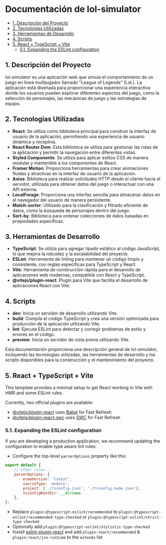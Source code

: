 # Documentación de lol-simulator

<!-- TOC tocDepth:2..3 chapterDepth:2..6 -->

-   [1. Descripción del Proyecto](#1-descripción-del-proyecto)
-   [2. Tecnologías Utilizadas](#2-tecnologías-utilizadas)
-   [3. Herramientas de Desarrollo](#3-herramientas-de-desarrollo)
-   [4. Scripts](#4-scripts)
-   [5. React + TypeScript + Vite](#5-react-typescript-vite)
    -   [5.1. Expanding the ESLint configuration](#51-expanding-the-eslint-configuration)

<!-- /TOC -->

## 1. Descripción del Proyecto

lol-simulator es una aplicación web que simula el comportamiento de un juego en línea multijugador llamado "League of Legends" (LoL). La aplicación está diseñada para proporcionar una experiencia interactiva donde los usuarios pueden explorar diferentes aspectos del juego, como la selección de personajes, las mecánicas de juego y las estrategias de equipo.

## 2. Tecnologías Utilizadas

-   **React**: Se utiliza como biblioteca principal para construir la interfaz de usuario de la aplicación, permitiendo una experiencia de usuario dinámica y receptiva.
-   **React Router Dom**: Esta biblioteca se utiliza para gestionar las rutas de la aplicación y permitir la navegación entre diferentes vistas.
-   **Styled Components**: Se utiliza para aplicar estilos CSS de manera modular y mantenible a los componentes de React.
-   **Framer Motion**: Proporciona herramientas para crear animaciones fluidas y atractivas en la interfaz de usuario de la aplicación.
-   **Axios**: Biblioteca para realizar solicitudes HTTP desde el cliente hacia el servidor, utilizada para obtener datos del juego o interactuar con una API externa.
-   **LocalForage**: Proporciona una interfaz sencilla para almacenar datos en el navegador del usuario de manera persistente.
-   **Match-sorter**: Utilizado para la clasificación y filtrado eficiente de datos, como la búsqueda de personajes dentro del juego.
-   **Sort-by**: Biblioteca para ordenar colecciones de datos basadas en propiedades específicas.

## 3. Herramientas de Desarrollo

-   **TypeScript**: Se utiliza para agregar tipado estático al código JavaScript, lo que mejora la robustez y la escalabilidad del proyecto.
-   **ESLint**: Herramienta de linting para mantener un código limpio y consistente, con reglas específicas para TypeScript y React.
-   **Vite**: Herramienta de construcción rápida para el desarrollo de aplicaciones web modernas, compatible con React y TypeScript.
-   **@vitejs/plugin-react**: Plugin para Vite que facilita el desarrollo de aplicaciones React con Vite.

## 4. Scripts

-   **dev**: Inicia un servidor de desarrollo utilizando Vite.
-   **build**: Compila el código TypeScript y crea una versión optimizada para producción de la aplicación utilizando Vite.
-   **lint**: Ejecuta ESLint para detectar y corregir problemas de estilo y errores en el código.
-   **preview**: Inicia un servidor de vista previa utilizando Vite.

Esta documentación proporciona una descripción general de lol-simulator, incluyendo las tecnologías utilizadas, las herramientas de desarrollo y los scripts disponibles para la construcción y el mantenimiento del proyecto.

## 5. React + TypeScript + Vite

This template provides a minimal setup to get React working in Vite with HMR and some ESLint rules.

Currently, two official plugins are available:

-   [@vitejs/plugin-react](https://github.com/vitejs/vite-plugin-react/blob/main/packages/plugin-react/README.md) uses [Babel](https://babeljs.io/) for Fast Refresh
-   [@vitejs/plugin-react-swc](https://github.com/vitejs/vite-plugin-react-swc) uses [SWC](https://swc.rs/) for Fast Refresh

### 5.1. Expanding the ESLint configuration

If you are developing a production application, we recommend updating the configuration to enable type aware lint rules:

-   Configure the top-level `parserOptions` property like this:

```js
export default {
    // other rules...
    parserOptions: {
        ecmaVersion: 'latest',
        sourceType: 'module',
        project: ['./tsconfig.json', './tsconfig.node.json'],
        tsconfigRootDir: __dirname,
    },
};
```

-   Replace `plugin:@typescript-eslint/recommended` to `plugin:@typescript-eslint/recommended-type-checked` or `plugin:@typescript-eslint/strict-type-checked`
-   Optionally add `plugin:@typescript-eslint/stylistic-type-checked`
-   Install [eslint-plugin-react](https://github.com/jsx-eslint/eslint-plugin-react) and add `plugin:react/recommended` & `plugin:react/jsx-runtime` to the `extends` list

